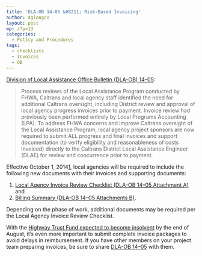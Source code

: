```yaml
---
title: 'DLA-OB 14-05 &#8211; Risk-Based Invoicing'
author: dgiongco
layout: post
wp: /?p=13
categories:
  - Policy and Procedures
tags:
  - checklists
  - Invoices
  - OB
---
```

[Division of Local Assistance Office Bulletin (DLA-OB) 14&#8211;05][1]: 

> Process reviews of the Local Assistance Program conducted by FHWA, Caltrans and local agency staff identified the need for additional Caltrans oversight, including District review and approval of local agency progress invoices prior to payment. Invoice review had previously been performed entirely by Local Programs Accounting (LPA). To address FHWA concerns and improve Caltrans oversight of the Local Assistance Program, local agency project sponsors are now required to submit ALL progress and final invoices and support documentation (to verify eligibility and reasonableness of costs invoiced) directly to the Caltrans District Local Assistance Engineer (DLAE) for review and concurrence prior to payment.

Effective October 1, 2014<a href="#fn:1" id="fnref:1" title="see footnote" class="footnote">[1]</a>, local agencies will be required to include the following new documents with their invoices and supporting documents:

1.  [Local Agency Invoice Review Checklist (DLA-OB 14&#8211;05 Attachment A)][2] and
2.  [Billing Summary (DLA-OB 14&#8211;05 Attachments B)][3].

Depending on the phase of work, additional documents may be required per the Local Agency Invoice Review Checklist.

With the [Highway Trust Fund expected to become insolvent][4] by the end of August, it&#8217;s even more important to submit complete invoice packages to avoid delays in reimbursement. If you have other members on your project team preparing invoices, be sure to share [DLA-OB 14&#8211;05][1] with them. 

[^1]:    
    The Office Bulletin advises agencies that they are allowed and encouraged to begin processing invoices using the new procedures *immediately*. <a href="#fnref:1" title="return to article" class="reversefootnote">&#160;&#8617;</a>

 [1]: http://www.caltrans.ca.gov/hq/LocalPrograms/DLA_OB/2014/ob14-05.pdf
 [2]: http://www.caltrans.ca.gov/hq/LocalPrograms/DLA_OB/2014/ob14-a1.docx
 [3]: http://www.caltrans.ca.gov/hq/LocalPrograms/DLA_OB/2014/ob14-a2.xlsx
 [4]: http://www.davidgiongco.com/blog/2014/7/2/highway-trust-fund-ticker